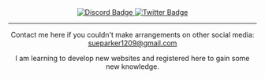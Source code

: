 <div align="center">
<div id="badges">
</a>
<a href="https://discord.com/channels/@fortneitttt">
<img src="https://img.shields.io/badge/Discord-black?style=for-the-badge&logo=discord&logoColor=white" alt="Discord Badge"/>
</a>
<a href="https://twitter.com/Heather84735704">
<img src="https://img.shields.io/badge/Twitter-blue?style=for-the-badge&logo=twitter&logoColor=white" alt="Twitter Badge"/>
</a>
</div>


_____________________

  
Contact me here if you couldn't make arrangements on other social media: sueparker1209@gmail.com


I am learning to develop new websites and registered here to gain some new knowledge.

